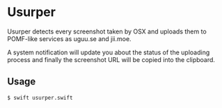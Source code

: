 Usurper
=======

Usurper detects every screenshot taken by OSX and uploads them
to POMF-like services as uguu.se and jii.moe.

A system notification will update you about the status of the
uploading process and finally the screenshot URL will be copied
into the clipboard.

Usage
-----

`$ swift usurper.swift`
